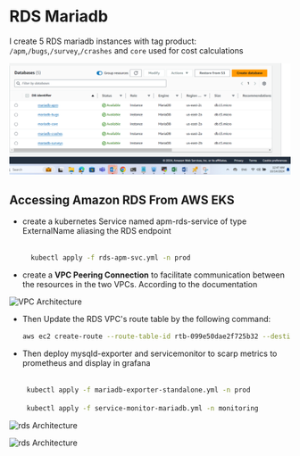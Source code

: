 # RDS Mariadb


I create 5 RDS mariadb instances with tag product: `/apm`,`/bugs`,`/survey`,`/crashes` and `core` used for cost calculations

![RDS Architecture](./rds.png)


## Accessing Amazon RDS From AWS EKS

- create a kubernetes Service named apm-rds-service of type ExternalName aliasing the RDS endpoint
  ```bash

    kubectl apply -f rds-apm-svc.yml -n prod

-  create a **VPC Peering Connection** to facilitate communication between the resources in the two VPCs. According to the documentation


![VPC Architecture](./vpc.png)


- Then Update the RDS VPC's route table by the following command:

  ```bash
  aws ec2 create-route --route-table-id rtb-099e50dae2f725b32 --destination-cidr-block 10.0.0.0/24 --vpc-peering-connection-id pcx-044d737965b8045e2


- Then  deploy mysqld-exporter and servicemonitor to scarp metrics to prometheus and display in grafana
  ```bash

   kubectl apply -f mariadb-exporter-standalone.yml -n prod

   kubectl apply -f service-monitor-mariadb.yml -n monitoring

![rds Architecture](./metrics1.png)

![rds Architecture](./metrics2.png)
